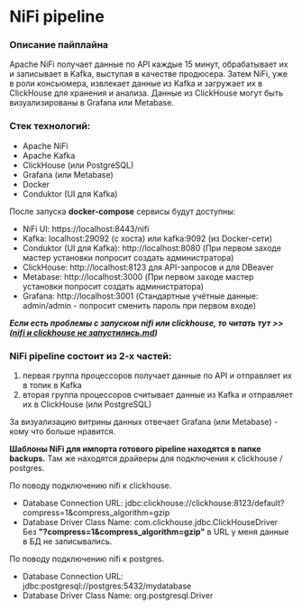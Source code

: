 # NiFi pipeline

### Описание пайплайна

Apache NiFi получает данные по API каждые 15 минут, обрабатывает их и записывает в Kafka, выступая в качестве продюсера. Затем NiFi, уже в роли консьюмера, извлекает данные из Kafka и загружает их в ClickHouse для хранения и анализа. Данные из ClickHouse могут быть визуализированы в Grafana или Metabase.

### Стек технологий:

 - Apache NiFi 
 - Apache Kafka 
 - ClickHouse (или PostgreSQL) 
 - Grafana (или Metabase) 
 - Docker 
 - Conduktor (UI для Kafka)

После запуска **docker-compose** сервисы будут доступны:
- NiFi UI: https://localhost:8443/nifi
- Kafka: localhost:29092 (с хоста) или kafka:9092 (из Docker-сети)
- Conduktor (UI для Kafka): http://localhost:8080 (При первом заходе мастер установки попросит создать администратора)
- ClickHouse: http://localhost:8123 для API-запросов и для DBeaver
- Metabase: http://localhost:3000 (При первом заходе мастер установки попросит создать администратора)
- Grafana: http://localhost:3001 (Стандартные учётные данные: admin/admin - попросит сменить пароль при первом входе)

***Если есть проблемы с запуском nifi или clickhouse, то читать тут >> ([nifi и clickhouse не запустились.md](https://github.com/serg-int/data-pipeline-nifi-kafka-clickhouse/blob/main/nifi%20%D0%B8%20clickhouse%20%D0%BD%D0%B5%20%D0%B7%D0%B0%D0%BF%D1%83%D1%81%D1%82%D0%B8%D0%BB%D0%B8%D1%81%D1%8C.md))***

### NiFi pipeline состоит из 2-х частей:

 1. первая группа процессоров получает данные по API и отправляет их в топик в Kafka
 2. вторая группа процессоров считывает данные из Kafka и отправляет их в ClickHouse (или PostgreSQL)

За визуализацию витрины данных отвечает Grafana (или Metabase) - кому что больше нравится.

**Шаблоны NiFi для импорта готового pipeline находятся в папке backups.** Там же находятся драйверы для подключения к clickhouse / postgres.

По поводу подключению nifi к clickhouse. 
- Database Connection URL: jdbc:clickhouse://clickhouse:8123/default?compress=1&compress_algorithm=gzip
- Database Driver Class Name: com.clickhouse.jdbc.ClickHouseDriver
Без **"?compress=1&compress_algorithm=gzip"** в URL у меня данные в БД не записывались.

По поводу подключению nifi к postgres. 
- Database Connection URL: jdbc:postgresql://postgres:5432/mydatabase
- Database Driver Class Name: org.postgresql.Driver
